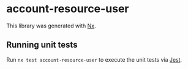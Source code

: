 # account-resource-user

This library was generated with [Nx](https://nx.dev).

## Running unit tests

Run `nx test account-resource-user` to execute the unit tests via [Jest](https://jestjs.io).

